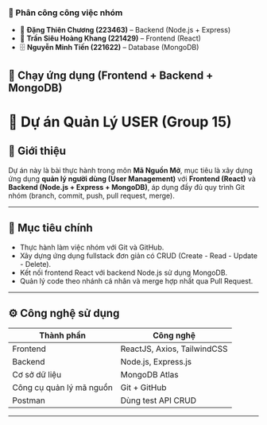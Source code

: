 ### 💼 Phân công công việc nhóm

- 🧩 **Đặng Thiên Chương (223463)** – Backend (Node.js + Express)  
- 🎨 **Trần Siêu Hoàng Khang (221429)** – Frontend (React)  
- 🗄️ **Nguyễn Minh Tiến (221622)** – Database (MongoDB)

## 🚀 Chạy ứng dụng (Frontend + Backend + MongoDB)

# 🛒 Dự án Quản Lý USER (Group 15)

## 📖 Giới thiệu
Dự án này là bài thực hành  trong môn **Mã Nguồn Mở**, mục tiêu là xây dựng ứng dụng **quản lý người dùng (User Management)** với **Frontend (React)** và **Backend (Node.js + Express + MongoDB)**, áp dụng đầy đủ quy trình Git nhóm (branch, commit, push, pull request, merge).

---

## 🚀 Mục tiêu chính
- Thực hành làm việc nhóm với Git và GitHub.
- Xây dựng ứng dụng fullstack đơn giản có CRUD (Create - Read - Update - Delete).
- Kết nối frontend React với backend Node.js sử dụng MongoDB.
- Quản lý code theo nhánh cá nhân và merge hợp nhất qua Pull Request.

---

## ⚙️ Công nghệ sử dụng
| Thành phần | Công nghệ |
|-------------|------------|
| Frontend | ReactJS, Axios, TailwindCSS |
| Backend | Node.js, Express.js |
| Cơ sở dữ liệu | MongoDB Atlas |
| Công cụ quản lý mã nguồn | Git + GitHub |
| Postman | Dùng test API CRUD |

---

